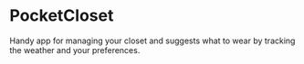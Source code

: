 PocketCloset
============

Handy app for managing your closet and suggests what to wear by tracking the weather and your preferences.